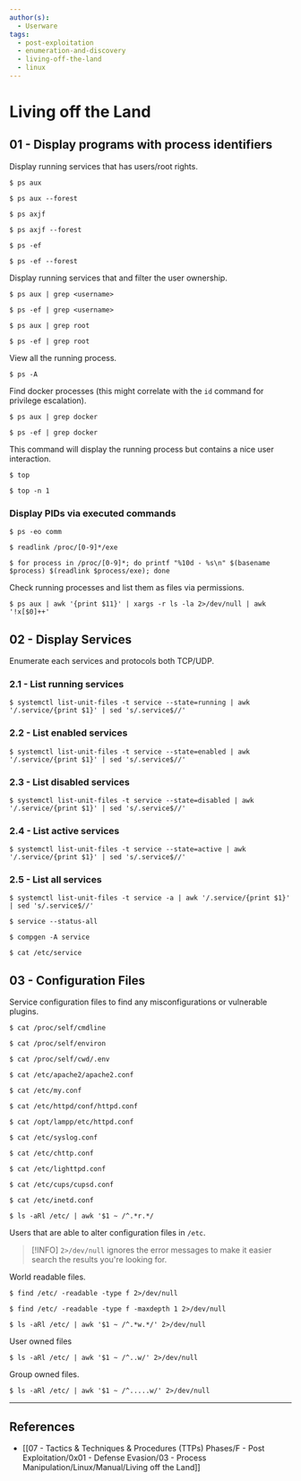 ```yaml
---
author(s):
  - Userware
tags:
  - post-exploitation
  - enumeration-and-discovery
  - living-off-the-land
  - linux
---
```

# Living off the Land

## 01 - Display programs with process identifiers

Display running services that has users/root rights.

```
$ ps aux

$ ps aux --forest

$ ps axjf

$ ps axjf --forest

$ ps -ef

$ ps -ef --forest
```

Display running services that and filter the user ownership.

```
$ ps aux | grep <username>

$ ps -ef | grep <username>

$ ps aux | grep root

$ ps -ef | grep root
```

View all the running process.

```
$ ps -A
```

Find docker processes (this might correlate with the `id` command for privilege escalation).

```
$ ps aux | grep docker

$ ps -ef | grep docker
```

This command will display the running process but contains a nice user interaction.

```
$ top

$ top -n 1
```

### Display PIDs via executed commands

```
$ ps -eo comm

$ readlink /proc/[0-9]*/exe

$ for process in /proc/[0-9]*; do printf "%10d - %s\n" $(basename $process) $(readlink $process/exe); done
```

Check running processes and list them as files via permissions.

```
$ ps aux | awk '{print $11}' | xargs -r ls -la 2>/dev/null | awk '!x[$0]++'
```

## 02 - Display Services

Enumerate each services and protocols both TCP/UDP.

### 2.1 - List running services

```
$ systemctl list-unit-files -t service --state=running | awk '/.service/{print $1}' | sed 's/.service$//'
```

### 2.2 - List enabled services

```
$ systemctl list-unit-files -t service --state=enabled | awk '/.service/{print $1}' | sed 's/.service$//'
```

### 2.3 - List disabled services

```
$ systemctl list-unit-files -t service --state=disabled | awk '/.service/{print $1}' | sed 's/.service$//'
```

### 2.4 - List active services

```
$ systemctl list-unit-files -t service --state=active | awk '/.service/{print $1}' | sed 's/.service$//'
```

### 2.5 - List all services

```
$ systemctl list-unit-files -t service -a | awk '/.service/{print $1}' | sed 's/.service$//'

$ service --status-all

$ compgen -A service

$ cat /etc/service
```

## 03 - Configuration Files

Service configuration files to find any misconfigurations or vulnerable plugins.

```
$ cat /proc/self/cmdline

$ cat /proc/self/environ

$ cat /proc/self/cwd/.env

$ cat /etc/apache2/apache2.conf

$ cat /etc/my.conf

$ cat /etc/httpd/conf/httpd.conf

$ cat /opt/lampp/etc/httpd.conf

$ cat /etc/syslog.conf

$ cat /etc/chttp.conf

$ cat /etc/lighttpd.conf

$ cat /etc/cups/cupsd.conf

$ cat /etc/inetd.conf

$ ls -aRl /etc/ | awk '$1 ~ /^.*r.*/
```

Users that are able to alter configuration files in `/etc`.

> [!INFO]
> `2>/dev/null` ignores the error messages to make it easier search the results you're looking for.

World readable files.

```
$ find /etc/ -readable -type f 2>/dev/null

$ find /etc/ -readable -type f -maxdepth 1 2>/dev/null

$ ls -aRl /etc/ | awk '$1 ~ /^.*w.*/' 2>/dev/null
```

User owned files

```
$ ls -aRl /etc/ | awk '$1 ~ /^..w/' 2>/dev/null
```

Group owned files.

```
$ ls -aRl /etc/ | awk '$1 ~ /^.....w/' 2>/dev/null
```

---
## References

- [[07 - Tactics & Techniques & Procedures (TTPs) Phases/F - Post Exploitation/0x01 - Defense Evasion/03 - Process Manipulation/Linux/Manual/Living off the Land]]